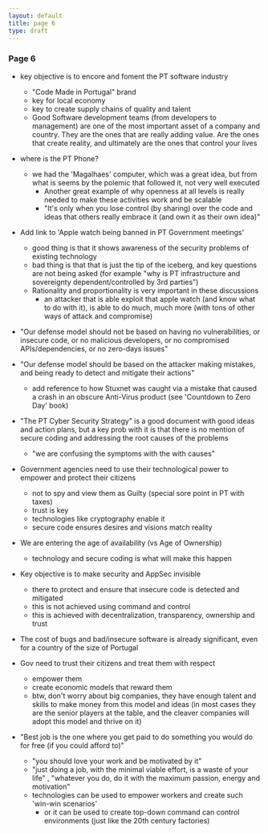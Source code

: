 ```yaml
---
layout: default
title: page 6
type: draft
---
```


### Page 6

* key objective is to encore and foment the PT software industry
  * "Code Made in Portugal" brand
  * key for local economy
  * key to create supply chains of quality and talent
  * Good Software development teams (from developers to management) are one of the most important asset of a company and country. They are the ones that are really adding value. Are the ones that create reality, and ultimately are the ones that control your lives

* where is the PT Phone?
  * we had the 'Magalhaes' computer, which was a great idea, but from what is seems by the polemic that followed it, not very well executed
    * Another great example of why openness at all levels is really needed to make these activities work and be scalable
    * "It's only when you lose control (by sharing) over the code and ideas that others really embrace it (and own it as their own idea)"

* Add link to 'Apple watch being banned in PT Government meetings'
  * good thing is that it shows awareness of the security problems of existing technology
  * bad thing is that that is just the tip of the iceberg, and key questions are not being asked (for example "why is PT infrastructure and sovereignty dependent/controlled by 3rd parties")
  * Rationality and proportionality is very important in these discussions
    * an attacker that is able exploit that apple watch (and know what to do with it), is able to do much, much more (with tons of other ways of attack and compromise)

* "Our defense model should not be based on having no vulnerabilities, or insecure code, or no malicious developers, or no compromised APIs/dependencies, or no zero-days issues"
* "Our defense model should be based on the attacker making mistakes, and being ready to detect and mitigate their actions"
  * add reference to how Stuxnet was caught via a mistake that caused a crash in an obscure Anti-Virus product (see 'Countdown to Zero Day' book)

* "The PT Cyber Security Strategy" is a good document with good ideas and action plans, but a key prob with it is that there is no mention of secure coding and addressing the root causes of the problems
  * "we are confusing the symptoms with the with causes"

* Government agencies need to use their technological power to empower and protect their citizens
  * not to spy and view them as Guilty (special sore point in PT with taxes)
  * trust is key
  * technologies like cryptography enable it
  * secure code ensures desires and visions match reality

* We are entering the age of availability (vs Age of Ownership)
  * technology and secure coding is what will make this happen

* Key objective is to make security and AppSec invisible
  * there to protect and ensure that insecure code is detected and mitigated
  * this is not achieved using command and control
  * this is achieved with decentralization, transparency, ownership and trust

* The cost of bugs and bad/insecure software is already significant, even for a country of the size of Portugal  


* Gov need to trust their citizens and treat them with respect
  * empower them
  * create economic models that reward them
  * btw, don't worry about big companies, they have enough talent and skills to make money from this model and ideas (in most cases they are the senior players at the table, and the cleaver companies will adopt this model and thrive on it)

* "Best job is the one where you get paid to do something you would do for free (if you could afford to)"  
  * "you should love your work and be motivated by it"
  * "just doing a job, with the minimal viable effort, is a waste of your life" , "whatever you do, do it with the maximum passion, energy and motivation"
  * technologies can be used to empower workers and create such 'win-win scenarios'
    * or it can be used to create top-down command can control environments (just like the 20th century factories)
